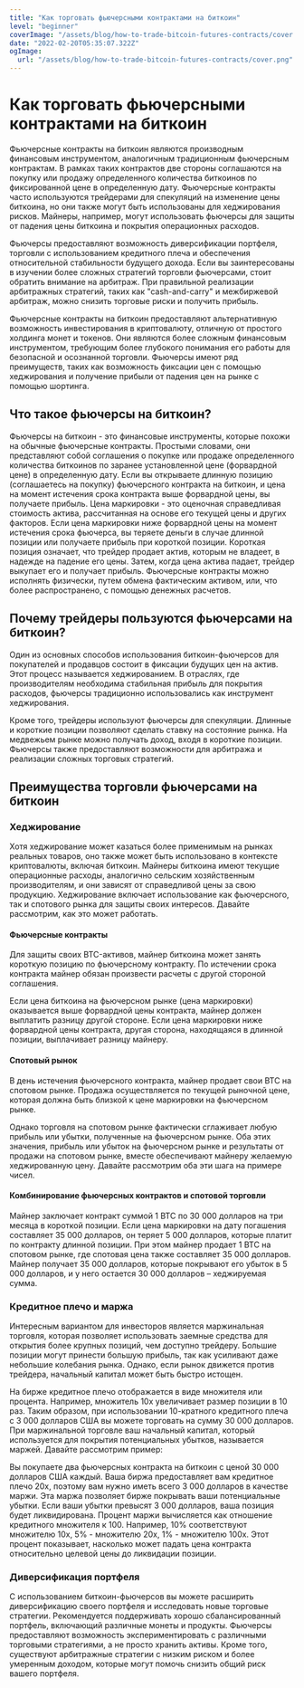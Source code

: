 ```yaml
---
title: "Как торговать фьючерсными контрактами на биткоин"
level: "beginner"
coverImage: "/assets/blog/how-to-trade-bitcoin-futures-contracts/cover.png"
date: "2022-02-20T05:35:07.322Z"
ogImage:
  url: "/assets/blog/how-to-trade-bitcoin-futures-contracts/cover.png"
---
```


# Как торговать фьючерсными контрактами на биткоин

Фьючерсные контракты на биткоин являются производным финансовым инструментом, аналогичным традиционным фьючерсным контрактам. В рамках таких контрактов две стороны соглашаются на покупку или продажу определенного количества биткоинов по фиксированной цене в определенную дату. Фьючерсные контракты часто используются трейдерами для спекуляций на изменение цены биткоина, но они также могут быть использованы для хеджирования рисков. Майнеры, например, могут использовать фьючерсы для защиты от падения цены биткоина и покрытия операционных расходов.

Фьючерсы предоставляют возможность диверсификации портфеля, торговли с использованием кредитного плеча и обеспечения относительной стабильности будущего дохода. Если вы заинтересованы в изучении более сложных стратегий торговли фьючерсами, стоит обратить внимание на арбитраж. При правильной реализации арбитражных стратегий, таких как "сash-and-carry" и межбиржевой арбитраж, можно снизить торговые риски и получить прибыль.
  
Фьючерсные контракты на биткоин предоставляют альтернативную возможность инвестирования в криптовалюту, отличную от простого холдинга монет и токенов. Они являются более сложным финансовым инструментом, требующим более глубокого понимания его работы для безопасной и осознанной торговли. Фьючерсы имеют ряд преимуществ, таких как возможность фиксации цен с помощью хеджирования и получение прибыли от падения цен на рынке с помощью шортинга.

## Что такое фьючерсы на биткоин?
Фьючерсы на биткоин - это финансовые инструменты, которые похожи на обычные фьючерсные контракты. Простыми словами, они представляют собой соглашения о покупке или продаже определенного количества биткоинов по заранее установленной цене (форвардной цене) в определенную дату. Если вы открываете длинную позицию (соглашаетесь на покупку) фьючерсного контракта на биткоин, и цена на момент истечения срока контракта выше форвардной цены, вы получаете прибыль. Цена маркировки - это оценочная справедливая стоимость актива, рассчитанная на основе его текущей цены и других факторов. Если цена маркировки ниже форвардной цены на момент истечения срока фьючерса, вы теряете деньги в случае длинной позиции или получаете прибыль при короткой позиции. Короткая позиция означает, что трейдер продает актив, которым не владеет, в надежде на падение его цены. Затем, когда цена актива падает, трейдер выкупает его и получает прибыль. Фьючерсные контракты можно исполнять физически, путем обмена фактическим активом, или, что более распространено, с помощью денежных расчетов.

## Почему трейдеры пользуются фьючерсами на биткоин?
Один из основных способов использования биткоин-фьючерсов для покупателей и продавцов состоит в фиксации будущих цен на актив. Этот процесс называется хеджированием. В отраслях, где производителям необходима стабильная прибыль для покрытия расходов, фьючерсы традиционно использовались как инструмент хеджирования.

Кроме того, трейдеры используют фьючерсы для спекуляции. Длинные и короткие позиции позволяют сделать ставку на состояние рынка. На медвежьем рынке можно получать доход, входя в короткие позиции. Фьючерсы также предоставляют возможности для арбитража и реализации сложных торговых стратегий.

## Преимущества торговли фьючерсами на биткоин
### Хеджирование
Хотя хеджирование может казаться более применимым на рынках реальных товаров, оно также может быть использовано в контексте криптовалюты, включая биткоин. Майнеры биткоина имеют текущие операционные расходы, аналогично сельским хозяйственным производителям, и они зависят от справедливой цены за свою продукцию. Хеджирование включает использование как фьючерсного, так и спотового рынка для защиты своих интересов. Давайте рассмотрим, как это может работать.
#### Фьючерсные контракты
Для защиты своих BTC-активов, майнер биткоина может занять короткую позицию по фьючерсному контракту. По истечении срока контракта майнер обязан произвести расчеты с другой стороной соглашения.

Если цена биткоина на фьючерсном рынке (цена маркировки) оказывается выше форвардной цены контракта, майнер должен выплатить разницу другой стороне. Если цена маркировки ниже форвардной цены контракта, другая сторона, находящаяся в длинной позиции, выплачивает разницу майнеру.
#### Спотовый рынок
В день истечения фьючерсного контракта, майнер продает свои BTC на спотовом рынке. Продажа осуществляется по текущей рыночной цене, которая должна быть близкой к цене маркировки на фьючерсном рынке.

Однако торговля на спотовом рынке фактически сглаживает любую прибыль или убытки, полученные на фьючерсном рынке. Оба этих значения, прибыль или убыток на фьючерсном рынке и результаты от продажи на спотовом рынке, вместе обеспечивают майнеру желаемую хеджированную цену. Давайте рассмотрим оба эти шага на примере чисел.
#### Комбинирование фьючерсных контрактов и спотовой торговли
Майнер заключает контракт суммой 1 BTC по 30 000 долларов на три месяца в короткой позиции. Если цена маркировки на дату погашения составляет 35 000 долларов, он теряет 5 000 долларов, которые платит по контракту длинной позиции. При этом майнер продает 1 BTC на спотовом рынке, где спотовая цена также составляет 35 000 долларов. Майнер получает 35 000 долларов, которые покрывают его убыток в 5 000 долларов, и у него остается 30 000 долларов – хеджируемая сумма.
### Кредитное плечо и маржа
Интересным вариантом для инвесторов является маржинальная торговля, которая позволяет использовать заемные средства для открытия более крупных позиций, чем доступно трейдеру. Большие позиции могут принести большую прибыль, так как усиливают даже небольшие колебания рынка. Однако, если рынок движется против трейдера, начальный капитал может быть быстро истощен.

На бирже кредитное плечо отображается в виде множителя или процента. Например, множитель 10х увеличивает размер позиции в 10 раз. Таким образом, при использовании 10-кратного кредитного плеча с 3 000 долларов США вы можете торговать на сумму 30 000 долларов. При маржинальной торговле ваш начальный капитал, который используется для покрытия потенциальных убытков, называется маржей. Давайте рассмотрим пример:

Вы покупаете два фьючерсных контракта на биткоин с ценой 30 000 долларов США каждый. Ваша биржа предоставляет вам кредитное плечо 20х, поэтому вам нужно иметь всего 3 000 долларов в качестве маржи. Эта маржа позволяет бирже покрывать ваши потенциальные убытки. Если ваши убытки превысят 3 000 долларов, ваша позиция будет ликвидирована. Процент маржи вычисляется как отношение кредитного множителя к 100. Например, 10% соответствуют множителю 10х, 5% - множителю 20х, 1% - множителю 100х. Этот процент показывает, насколько может падать цена контракта относительно целевой цены до ликвидации позиции.

### Диверсификация портфеля
  
С использованием биткоин-фьючерсов вы можете расширить диверсификацию своего портфеля и исследовать новые торговые стратегии. Рекомендуется поддерживать хорошо сбалансированный портфель, включающий различные монеты и продукты. Фьючерсы предоставляют возможность экспериментировать с различными торговыми стратегиями, а не просто хранить активы. Кроме того, существуют арбитражные стратегии с низким риском и более умеренным доходом, которые могут помочь снизить общий риск вашего портфеля.




<!--stackedit_data:
eyJoaXN0b3J5IjpbMTI0NzYyMzk4NF19
-->